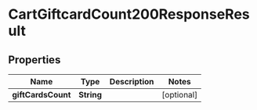 

# CartGiftcardCount200ResponseResult

## Properties

Name | Type | Description | Notes
------------ | ------------- | ------------- | -------------
**giftCardsCount** | **String** |  |  [optional]




